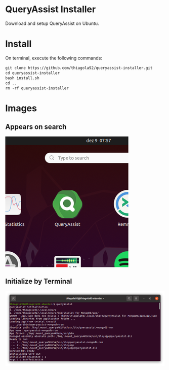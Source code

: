# QueryAssist Installer
Download and setup QueryAssist on Ubuntu.  

# Install
On terminal, execute the following commands:  
```shell
git clone https://github.com/thiagola92/queryassist-installer.git
cd queryassist-installer
bash install.sh
cd ..
rm -rf queryassist-installer
```  

# Images

## Appears on search
![Find QueryAssist when searching](img/gnome-search.png)  

## Initialize by Terminal
![Initialize QueryAssist using terminal](img/gnome-terminal.png)  
